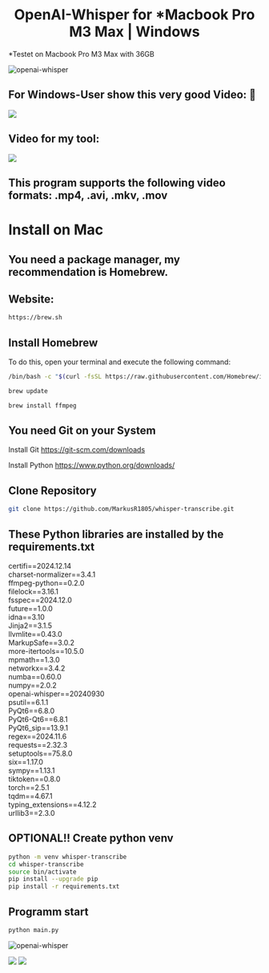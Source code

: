 <div align=center><h1>OpenAI-Whisper for *Macbook Pro M3 Max | Windows</h1></div>
*Testet on Macbook Pro M3 Max with 36GB <p>

![openai-whisper](https://image.civitai.com/xG1nkqKTMzGDvpLrqFT7WA/5792b960-3a81-40e8-a012-21676bc65311/original=true,quality=90/Bildschirmfoto%202025-01-12%20um%2020.02.30.jpeg)

## For Windows-User show this very good Video: 🤙
[![](http://markdown-videos-api.jorgenkh.no/youtube/1TODiH-xAas)](https://youtu.be/1TODiH-xAas?si=QdKn6o1r38xYz8ZC)

## Video for my  tool:
[![](http://markdown-videos-api.jorgenkh.no/youtube/FxCxbUwAnZQ)](https://youtu.be/FxCxbUwAnZQ)

## This program supports the following video formats: .mp4, .avi, .mkv, .mov

# Install on Mac
## You need a package manager, my recommendation is Homebrew.
## Website:
```sh
https://brew.sh
```

## Install Homebrew
To do this, open your terminal and execute the following command:
```sh
/bin/bash -c "$(curl -fsSL https://raw.githubusercontent.com/Homebrew/install/HEAD/install.sh)"
```
```sh
brew update
```
```sh
brew install ffmpeg
```

## You need Git on your System

Install Git
<https://git-scm.com/downloads>

Install Python
<https://www.python.org/downloads/>

<h2>Clone Repository</h2>

```sh
git clone https://github.com/MarkusR1805/whisper-transcribe.git
```

## These Python libraries are installed by the requirements.txt

certifi==2024.12.14<br>
charset-normalizer==3.4.1<br>
ffmpeg-python==0.2.0<br>
filelock==3.16.1<br>
fsspec==2024.12.0<br>
future==1.0.0<br>
idna==3.10<br>
Jinja2==3.1.5<br>
llvmlite==0.43.0<br>
MarkupSafe==3.0.2<br>
more-itertools==10.5.0<br>
mpmath==1.3.0<br>
networkx==3.4.2<br>
numba==0.60.0<br>
numpy==2.0.2<br>
openai-whisper==20240930<br>
psutil==6.1.1<br>
PyQt6==6.8.0<br>
PyQt6-Qt6==6.8.1<br>
PyQt6_sip==13.9.1<br>
regex==2024.11.6<br>
requests==2.32.3<br>
setuptools==75.8.0<br>
six==1.17.0<br>
sympy==1.13.1<br>
tiktoken==0.8.0<br>
torch==2.5.1<br>
tqdm==4.67.1<br>
typing_extensions==4.12.2<br>
urllib3==2.3.0<br>

<h2>OPTIONAL!! Create python venv</h2>

```sh
python -m venv whisper-transcribe
cd whisper-transcribe
source bin/activate
pip install --upgrade pip
pip install -r requirements.txt
```

<h2>Programm start</h2>

```sh
python main.py
```

![openai-whisper](https://image.civitai.com/xG1nkqKTMzGDvpLrqFT7WA/89cce0c4-3e45-47bf-a592-9023ba3c87ff/original=true,quality=90/12-01-2025-195113-transparent_00000_.jpeg)

[![](http://markdown-videos-api.jorgenkh.no/youtube/FxCxbUwAnZQ)](https://youtu.be/FxCxbUwAnZQ)
[![](http://markdown-videos-api.jorgenkh.no/youtube/1TODiH-xAas)](https://youtu.be/1TODiH-xAas?si=QdKn6o1r38xYz8ZC)
